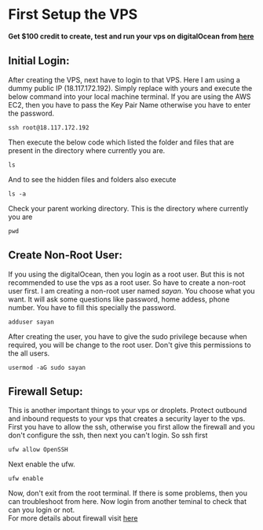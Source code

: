 # First Setup the VPS
**Get $100 credit to create, test and run your vps on digitalOcean from [here](https://m.do.co/c/dbeec3f48f6f)**
## Initial Login:
After creating the VPS, next have to login to that VPS. Here I am using a dummy public IP (18.117.172.192). Simply replace with yours and execute the below command into your local machine terminal. If you are using the AWS EC2, then you have to pass the Key Pair Name otherwise you have to enter the password.
```
ssh root@18.117.172.192
```
Then execute the below code which listed the folder and files that are present in the directory where currently you are.
```
ls
```
And to see the hidden files and folders also execute
```
ls -a
```
Check your parent working directory. This is the directory where currently you are
```
pwd
```
## Create Non-Root User:
If you using the digitalOcean, then you login as a root user. But this is not recommended to use the vps as a root user. So have to create a non-root user first. I am creating a non-root user named *sayan*. You choose what you want. It will ask some questions like password, home addess, phone number. You have to fill this specially the password.
```
adduser sayan
```
After creating the user, you have to give the sudo privilege because when required, you will be change to the root user. Don't give this permissions to the all users.
```
usermod -aG sudo sayan
```

## Firewall Setup:
This is another important things to your vps or droplets. Protect outbound and inbound requests to your vps that creates a security layer to the vps. First you have to allow the ssh, otherwise you first allow the firewall and you don't configure the ssh, then next you can't login. So ssh first
```
ufw allow OpenSSH 
```
Next enable the ufw.
```
ufw enable
```
Now, don't exit from the root terminal. If there is some problems, then you can troubleshoot from here. Now login from another teminal to check that can you login or not.</br>
For more details about firewall visit [here](https://www.digitalocean.com/community/tutorials/how-to-set-up-a-firewall-with-ufw-on-ubuntu-20-04)
